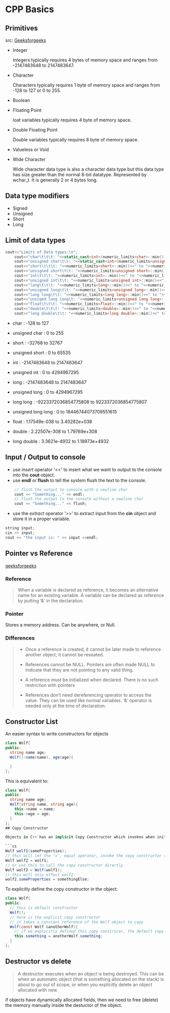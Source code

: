 # CPP Basics

## Primitives

src: [Geeksforgeeks](https://www.geeksforgeeks.org/c-data-types/)

- Integer

  Integers typically requires 4 bytes of memory space and ranges from -2147483648 to 2147483647.

- Character

  Characters typically requires 1 byte of memory space and ranges from -128 to 127 or 0 to 255.

- Boolean

- Floating Point

  loat variables typically requires 4 byte of memory space.

- Double Floating Point

  Double variables typically requires 8 byte of memory space.

- Valueless or Void
- Wide Character

  Wide character data type is also a character data type but this data type has size greater than the normal 8-bit datatype. Represented by wchar_t. It is generally 2 or 4 bytes long.

## Data type modifiers

- Signed
- Unsigned
- Short
- Long

## Limit of data types

```cpp
cout<<"Limits of Data types:\n";
    cout<<"char\t\t\t: "<<static_cast<int>(numeric_limits<char>::min())<<" to "<<static_cast<int>(numeric_limits<char>::max())<<endl;
    cout<<"unsigned char\t\t: "<<static_cast<int>(numeric_limits<unsigned char>::min())<<" to "<<static_cast<int>(numeric_limits<unsigned char>::max())<<endl;
    cout<<"short\t\t\t: "<<numeric_limits<short>::min()<<" to "<<numeric_limits<short>::max()<<endl;
    cout<<"unsigned short\t\t: "<<numeric_limits<unsigned short>::min()<<" to "<<numeric_limits<unsigned short>::max()<<endl;
    cout<<"int\t\t\t: "<<numeric_limits<int>::min()<<" to "<<numeric_limits<int>::max()<<endl;
    cout<<"unsigned int\t\t: "<<numeric_limits<unsigned int>::min()<<" to "<<numeric_limits<unsigned int>::max()<<endl;
    cout<<"long\t\t\t: "<<numeric_limits<long>::min()<<" to "<<numeric_limits<long>::max()<<endl;
    cout<<"unsigned long\t\t: "<<numeric_limits<unsigned long>::min()<<" to "<<numeric_limits<unsigned long>::max()<<endl;
    cout<<"long long\t\t: "<<numeric_limits<long long>::min()<<" to "<<numeric_limits<long long>::max()<<endl;
    cout<<"unsiged long long\t: "<<numeric_limits<unsigned long long>::min()<<" to "<<numeric_limits<unsigned long long>::max()<<endl;
    cout<<"float\t\t\t: "<<numeric_limits<float>::min()<<" to "<<numeric_limits<float>::max()<<endl;
    cout<<"double\t\t\t: "<<numeric_limits<double>::min()<<" to "<<numeric_limits<double>::max()<<endl;
    cout<<"long double\t\t: "<<numeric_limits<long double>::min()<<" to "<<numeric_limits<long double>::max()<<endl;
```

- char : -128 to 127

- unsigned char : 0 to 255

- short : -32768 to 32767

- unsigned short : 0 to 65535

- int : -2147483648 to 2147483647

- unsigned int : 0 to 4294967295

- long : -2147483648 to 2147483647

- unsigned long : 0 to 4294967295

- long long : -9223372036854775808 to 9223372036854775807

- unsigned long long : 0 to 18446744073709551615

- float : 1.17549e-038 to 3.40282e+038

- double : 2.22507e-308 to 1.79769e+308

- long double : 3.3621e-4932 to 1.18973e+4932

## Input / Output to console

- use _insert_ operator '<<' to insert what we want to output to the console into the **cout** object.
- use **endl** or **flush** to tell the system flush the text to the console.

```cpp
    // flush the output to console with a newline char
    cout << "Something..." << endl;
    // flush the output to the console without a newline char
    cout << "Something..." << flush;
```

- use the _extract_ operator '>>' to extract input from the **cin** object and store it in a proper variable.

```cpp
string input;
cin >> input;
cout << "the input is: " << input <<endl;
```

## Pointer vs Reference

[geeksforgeeks](https://www.geeksforgeeks.org/references-in-c/)

### Reference

> When a variable is declared as reference, it becomes an alternative name for an existing variable. A variable can be declared as reference by putting ‘&’ in the declaration.

### Pointer

Stores a memory address. Can be anywhere, or Null.

### Differences

> - Once a reference is created, it cannot be later made to reference another object; it cannot be reseated.
>
> - References cannot be NULL. Pointers are often made NULL to indicate that they are not pointing to any valid thing.
>
> - A reference must be initialized when declared. There is no such restriction with pointers
>
> - References don’t need dereferencing operator to access the value. They can be used like normal variables. ‘&’ operator is needed only at the time of declaration.

## Constructor List

An easier syntax to write constructors for objects

```cs
class Wolf{
public:
  string name age;
  Wolf():name(name), age(age){

  }
};
```

This is equivalent to:

````cs
class Wolf{
public:
  string name age;
  Wolf(string name, string age){
    this->name = name;
    this->age = age;
  }
};
## Copy Constructor

Objects in C++ has an implicit Copy Constructor which invokes when initializing an object's value with another object. The copy constructor make a copy of the other object so the newly created object is independent from the another object.

```cs
Wolf wolf1(someProperties);
// this will let the '=', equal operator, invoke the copy constructor that returns a copy of wolf1 object
Wolf wolf2 = wolf1;
// or use this to call the copy constructor directly
Wolf wolf2 = Wolf(wolf1);
// this will only effect wolf2.
wolf2.someProperties = somethingElse;
````

To explicitly define the copy constructor in the object:

```cs
class Wolf{
public:
  // this is default constructor
  Wolf();
  // here is the explicit copy constructor
  // it takes a constant reference of the Wolf object to copy
  Wolf(const Wolf &anotherWolf){
    // if we explicitly defined this copy construcor, the default copy constructor will be override and then we have to manually copy the object, or it will not function as it 'suppose' to be
    this.something = anotherWolf.something;
  }
};
```

## Destructor vs delete

> A destructor executes when an object is being destroyed. This can be when an automatic object (that is something allocated on the stack) is about to go out of scope, or when you explicitly delete an object allocated with new.

if objects have dynamically allocated fields, then we need to free (delete) the memory manually inside the destuctor of the object.
